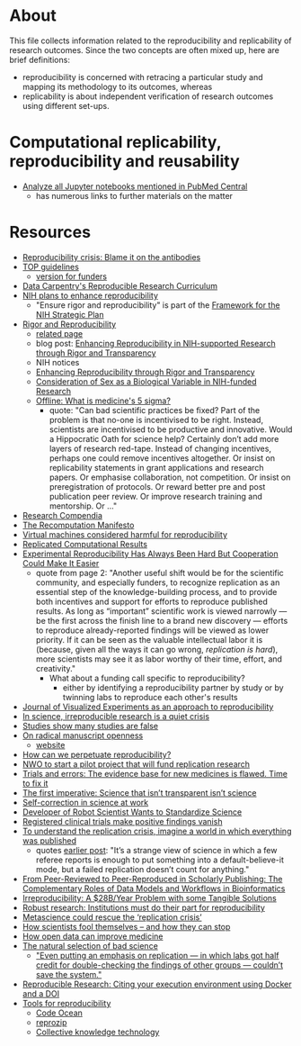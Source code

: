 # About
This file collects information related to the reproducibility and replicability of research outcomes. Since the two concepts are often mixed up, here are brief definitions: 
* reproducibility is concerned with retracing a particular study and mapping its methodology to its outcomes, whereas  
* replicability is about independent verification of research outcomes using different set-ups.

# Computational replicability, reproducibility and reusability

* [Analyze all Jupyter notebooks mentioned in PubMed Central](https://github.com/sparcopen/open-research-doathon/issues/25)
  - has numerous links to further materials on the matter

# Resources
* [Reproducibility crisis: Blame it on the antibodies](http://dx.doi.org/10.1038/521274a)
* [TOP guidelines](https://osf.io/9f6gx/)
    * [version for funders](https://osf.io/9f6gx/wiki/Sample%20Implementations/) 
* [Data Carpentry's Reproducible Research Curriculum](http://www.datacarpentry.org/blog/reproducible-research-curriculum/)
* [NIH plans to enhance reproducibility](http://dx.doi.org/10.1038/505612a)
    * "Ensure rigor and reproducibility" is part of the [Framework for the NIH Strategic Plan](http://www.nih.gov/about/strategic-plan/)
* [Rigor and Reproducibility](http://www.nih.gov/science/reproducibility/index.htm)
    * [related page](http://grants.nih.gov/reproducibility/index.htm)
    * blog post: [Enhancing Reproducibility in NIH-supported Research through Rigor and Transparency](http://nexus.od.nih.gov/all/2015/06/09/enhancing-reproducibility-in-nih-supported-research-through-rigor-and-transparency/)
    * NIH notices
     * [Enhancing Reproducibility through Rigor and Transparency](http://grants.nih.gov/grants/guide/notice-files/NOT-OD-15-103.html)
     * [Consideration of Sex as a Biological Variable in NIH-funded Research](http://grants.nih.gov/grants/guide/notice-files/NOT-OD-15-102.html)
  * [Offline: What is medicine's 5 sigma?](http://dx.doi.org/10.1016/S0140-6736(15)60696-1)
    * quote: "Can bad scientific practices be fixed? Part of the problem is that no-one is incentivised to be right. Instead, scientists are incentivised to be productive and innovative. Would a Hippocratic Oath for science 
help? Certainly don’t add more layers of research red-tape. Instead of changing incentives, perhaps one could remove incentives altogether. Or insist on replicability statements in grant applications and research papers. Or emphasise collaboration, not competition. Or insist on preregistration of protocols. Or reward better pre and 
post publication peer review. Or improve research training and mentorship. Or ..."
* [Research Compendia](http://labs.researchcompendia.org/)
* [The Recomputation Manifesto](http://arxiv.org/abs/1304.3674)
* [Virtual machines considered harmful for reproducibility](http://ivory.idyll.org/blog/vms-considered-harmful.html)
* [Replicated Computational Results](http://dx.doi.org/10.1145/2743015)
* [Experimental Reproducibility Has Always Been Hard But Cooperation Could Make It Easier](http://www.forbes.com/sites/janetstemwedel/2015/07/28/experimental-reproducibility-has-always-been-hard-but-cooperation-could-make-it-easier/)
    * quote from page 2: "Another useful shift would be for the scientific community, and especially funders, to recognize replication as an essential step of the knowledge-building process, and to provide both incentives and support for efforts to reproduce published results. As long as “important” scientific work is viewed narrowly — be the first across the finish line to a brand new discovery — efforts to reproduce already-reported findings will be viewed as lower priority. If it can be seen as the valuable intellectual labor it is (because, given all the ways it can go wrong, *replication is hard*), more scientists may see it as labor worthy of their time, effort, and creativity."
       * What about a funding call specific to reproducibility?
          * either by identifying a reproducibility partner by study or by twinning labs to reproduce each other's results
* [Journal of Visualized Experiments as an approach to reproducibility](http://www.forbes.com/sites/alexknapp/2015/03/29/solving-the-problem-of-scientific-reproducibility-with-peer-reviewed-video/)
* [In science, irreproducible research is a quiet crisis](http://www.bostonglobe.com/ideas/2015/03/19/science-irreproducible-research-quiet-crisis/xunxnfuzwdwYSpVjkx2iQN/story.html)
* [Studies show many studies are false](http://www.bostonglobe.com/lifestyle/2014/07/01/studies-show-many-studies-are-false/PP2NO6lKd7HMyTZa1iCHGP/story.html)
* [On radical manuscript openness](http://www.r-bloggers.com/on-radical-manuscript-openness/)
    * [website](http://learnbayes.org/papers/confidenceIntervalsFallacy/) 
* [How can we perpetuate reproducibility?](http://openscience.stackexchange.com/questions/154/how-can-we-perpetuate-reproducibility)
* [NWO to start a pilot project that will fund replication research](http://www.ru.nl/bsi/news-events/events/workshop-daniel/)
* [Trials and errors: The evidence base for new medicines is flawed. Time to fix it](http://www.economist.com/news/leaders/21659743-evidence-base-new-medicines-flawed-time-fix-it-trials-and-errors)
* [The first imperative: Science that isn’t transparent isn’t science](http://www.theguardian.com/science/head-quarters/2015/jun/25/the-first-imperative-science-that-isnt-transparent-isnt-science)
* [Self-correction in science at work](http://dx.doi.org/10.1126/science.aab3847)
* [Developer of Robot Scientist Wants to Standardize Science](http://www.wired.com/2011/04/robot-scientist-language/)
* [Registered clinical trials make positive findings vanish](http://dx.doi.org/10.1038/524269f)
* [To understand the replication crisis, imagine a world in which everything was published](http://andrewgelman.com/2015/09/02/to-understand-the-replication-crisis-imagine-a-world-in-which-everything-was-published/)
    * quotes [earlier post](http://andrewgelman.com/2013/12/17/replication-backlash/): "It’s a strange view of science in which a few referee reports is enough to put something into a default-believe-it mode, but a failed replication doesn’t count for anything."
* [From Peer-Reviewed to Peer-Reproduced in Scholarly Publishing: The Complementary Roles of Data Models and Workflows in Bioinformatics](http://dx.doi.org/10.1371/journal.pone.0127612)
* [Irreproducibility: A $28B/Year Problem with some Tangible Solutions](http://www.genengnews.com/insight-and-intelligence/irreproducibility-a-28b-year-problem-with-some-tangible-solutions/77900465/)
* [Robust research: Institutions must do their part for reproducibility](http://dx.doi.org/10.1038/525025a)
* [Metascience could rescue the ‘replication crisis’](http://dx.doi.org/10.1038/515009a)
* [How scientists fool themselves – and how they can stop](http://dx.doi.org/10.1038/526182a)
* [How open data can improve medicine](http://www.macleans.ca/society/how-open-data-can-improve-medicine/)
* [The natural selection of bad science](http://doi.org/10.1098/rsos.160384)
    * ["Even putting an emphasis on replication — in which labs got half credit for double-checking the findings of other groups — couldn’t save the system."](https://www.sciencenews.org/blog/scicurious/blame-bad-incentives-bad-science)
* [Reproducible Research: Citing your execution environment using Docker and a DOI](https://www.software.ac.uk/blog/2016-09-12-reproducible-research-citing-your-execution-environment-using-docker-and-doi)
* [Tools for reproducibility](https://twitter.com/gwendal/status/831524771879874561)
  - [Code Ocean](https://codeocean.com/)
  - [reprozip](https://www.reprozip.org/)
  - [Collective knowledge technology](http://cknowledge.org/)
